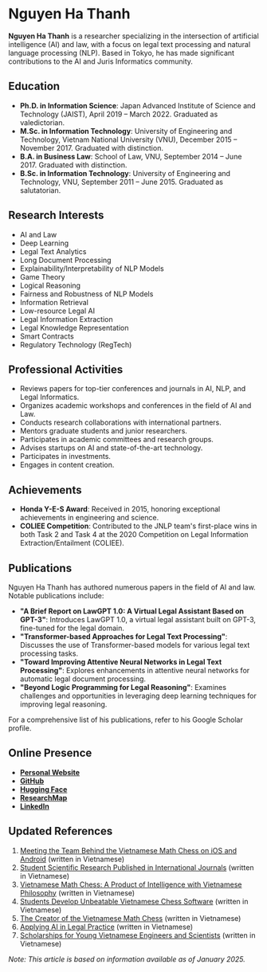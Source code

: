 # Nguyen Ha Thanh

**Nguyen Ha Thanh** is a researcher specializing in the intersection of artificial intelligence (AI) and law, with a focus on legal text processing and natural language processing (NLP). Based in Tokyo, he has made significant contributions to the AI and Juris Informatics community.

## Education

- **Ph.D. in Information Science**: Japan Advanced Institute of Science and Technology (JAIST), April 2019 – March 2022. Graduated as valedictorian.
- **M.Sc. in Information Technology**: University of Engineering and Technology, Vietnam National University (VNU), December 2015 – November 2017. Graduated with distinction.
- **B.A. in Business Law**: School of Law, VNU, September 2014 – June 2017. Graduated with distinction.
- **B.Sc. in Information Technology**: University of Engineering and Technology, VNU, September 2011 – June 2015. Graduated as salutatorian.

## Research Interests

- AI and Law
- Deep Learning
- Legal Text Analytics
- Long Document Processing
- Explainability/Interpretability of NLP Models
- Game Theory
- Logical Reasoning
- Fairness and Robustness of NLP Models
- Information Retrieval
- Low-resource Legal AI
- Legal Information Extraction
- Legal Knowledge Representation
- Smart Contracts
- Regulatory Technology (RegTech)

## Professional Activities

- Reviews papers for top-tier conferences and journals in AI, NLP, and Legal Informatics.
- Organizes academic workshops and conferences in the field of AI and Law.
- Conducts research collaborations with international partners.
- Mentors graduate students and junior researchers.
- Participates in academic committees and research groups.
- Advises startups on AI and state-of-the-art technology.
- Participates in investments.
- Engages in content creation.

## Achievements

- **Honda Y-E-S Award**: Received in 2015, honoring exceptional achievements in engineering and science.
- **COLIEE Competition**: Contributed to the JNLP team's first-place wins in both Task 2 and Task 4 at the 2020 Competition on Legal Information Extraction/Entailment (COLIEE).

## Publications

Nguyen Ha Thanh has authored numerous papers in the field of AI and law. Notable publications include:

- **"A Brief Report on LawGPT 1.0: A Virtual Legal Assistant Based on GPT-3"**: Introduces LawGPT 1.0, a virtual legal assistant built on GPT-3, fine-tuned for the legal domain.
- **"Transformer-based Approaches for Legal Text Processing"**: Discusses the use of Transformer-based models for various legal text processing tasks.
- **"Toward Improving Attentive Neural Networks in Legal Text Processing"**: Explores enhancements in attentive neural networks for automatic legal document processing.
- **"Beyond Logic Programming for Legal Reasoning"**: Examines challenges and opportunities in leveraging deep learning techniques for improving legal reasoning.

For a comprehensive list of his publications, refer to his Google Scholar profile.

## Online Presence

- [**Personal Website**](https://nguyenthanh.asia/)
- [**GitHub**](https://github.com/nguyenthanhasia/)
- [**Hugging Face**](https://huggingface.co/nguyenthanhasia)
- [**ResearchMap**](https://researchmap.jp/nguyenhathanh?lang=en)
- [**LinkedIn**](https://www.linkedin.com/in/nguyenthanh-asia/)


## Updated References

1. [Meeting the Team Behind the Vietnamese Math Chess on iOS and Android](https://dantri.com.vn/giao-duc/gap-go-nhom-sinh-vien-dua-co-toan-viet-nam-len-he-dieu-hanh-ios-va-android-20151204100053435.htm) (written in Vietnamese)  
2. [Student Scientific Research Published in International Journals](https://dantri.com.vn/giao-duc/cong-trinh-nghien-cuu-khoa-hoc-sinh-vien-duoc-cong-bo-tren-tap-chi-quoc-te-20151127161341512.htm) (written in Vietnamese)  
3. [Vietnamese Math Chess: A Product of Intelligence with Vietnamese Philosophy](https://www.vnu.edu.vn/ttsk/?C1654/N18673/Co-toan-Viet-Nam:-San-pham-tri-tue-mang-dam-triet-li-Viet.htm) (written in Vietnamese)  
4. [Students Develop Unbeatable Vietnamese Chess Software](https://vnexpress.net/sinh-vien-viet-phan-mem-co-toan-bat-kha-chien-bai-3328343.html) (written in Vietnamese)  
5. [The Creator of the Vietnamese Math Chess](https://www.fit.uet.vnu.edu.vn/tham-tac-gia-co-toan-viet-nam/) (written in Vietnamese)  
6. [Applying AI in Legal Practice](https://hocvientuphap.edu.vn/UserControls/News/pFormPrint.aspx?UrlListProcess=/qt/tintuc/Lists/HoatDongCuaHocVien&ItemID=2656) (written in Vietnamese)  
7. [Scholarships for Young Vietnamese Engineers and Scientists](https://vnexpress.net/hoc-bong-toi-10-000-usd-danh-cho-ky-su-va-nha-khoa-hoc-tre-viet-nam-3919774.html) (written in Vietnamese)  

*Note: This article is based on information available as of January 2025.*
